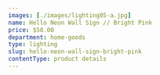 ```yaml
---
images: [./images/lighting05-a.jpg]
name: Hello Neon Wall Sign // Bright Pink
price: $50.00
department: home-goods
type: lighting
slug: hello-neon-wall-sign-bright-pink
contentType: product details
---
```

